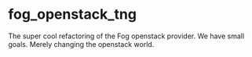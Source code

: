 fog_openstack_tng
=================

The super cool refactoring of the Fog openstack provider.   We have small goals.  Merely changing the openstack world.
